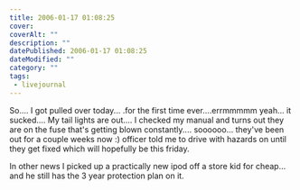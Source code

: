 ```yaml
---
title: 2006-01-17 01:08:25
cover: 
coverAlt: ""
description: ""
datePublished: 2006-01-17 01:08:25
dateModified: ""
category: ""
tags:
 - livejournal
---
```


So.... I got pulled over today... .for the first time ever....errmmmmm yeah... it sucked.... My tail lights are out.... I checked my manual and turns out they are on the fuse that's getting blown constantly.... soooooo... they've been out for a couple weeks now :) officer told me to drive with hazards on until they get fixed which will hopefully be this friday.

In other news I picked up a practically new ipod off a store kid for cheap... and he still has the 3 year protection plan on it.
